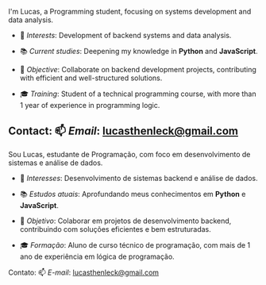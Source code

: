 I'm Lucas, a Programming student, focusing on systems development and data analysis.


- 💼 *Interests*: Development of backend systems and data analysis.

- 📚 *Current studies*: Deepening my knowledge in **Python** and **JavaScript**.

- 🤝 *Objective*: Collaborate on backend development projects, contributing with efficient and well-structured solutions.

- 🎓 *Training*: Student of a technical programming course, with more than 1 year of experience in programming logic.

Contact:
📫 *Email*: [lucasthenleck@gmail.com](mailto:lucasthenleck@gmail.com)
------------------
Sou Lucas, estudante de Programação, com foco em desenvolvimento de sistemas e análise de dados.


- 💼 *Interesses*: Desenvolvimento de sistemas backend e análise de dados.

- 📚 *Estudos atuais*: Aprofundando meus conhecimentos em **Python** e **JavaScript**.

- 🤝 *Objetivo*: Colaborar em projetos de desenvolvimento backend, contribuindo com soluções eficientes e bem estruturadas.

- 🎓 *Formação*: Aluno de curso técnico de programação, com mais de 1 ano de experiência em lógica de programação.

Contato:
📫 *E-mail*: [lucasthenleck@gmail.com](mailto:lucasthenleck@gmail.com)
